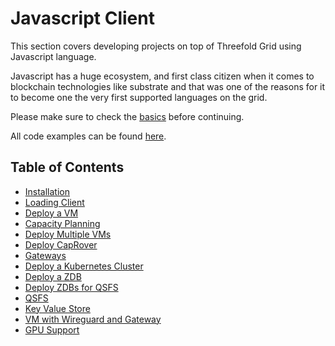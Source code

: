 <h1> Javascript Client </h1>

This section covers developing projects on top of Threefold Grid using Javascript language.

Javascript has a huge ecosystem, and first class citizen when it comes to blockchain technologies like substrate and that was one of the reasons for it to become one the very first supported languages on the grid.

Please make sure to check the [basics](../getstarted/tfgrid3_getstarted.md) before continuing.

All code examples can be found [here](https://github.com/threefoldtech/grid3_client_ts/tree/development/scripts).

<h2> Table of Contents </h2>

- [Installation](../javascript/grid3_javascript_installation.md)
- [Loading Client](../javascript/grid3_javascript_loadclient.md)
- [Deploy a VM](../javascript/grid3_javascript_vm.md)
- [Capacity Planning](../javascript/grid3_javascript_capacity_planning.md)
- [Deploy Multiple VMs](../javascript/grid3_javascript_vms.md)
- [Deploy CapRover](../javascript/grid3_javascript_caprover.md)
- [Gateways](../javascript/grid3_javascript_vm_gateways.md)
- [Deploy a Kubernetes Cluster](../javascript/grid3_javascript_kubernetes.md)
- [Deploy a ZDB](../javascript/grid3_javascript_zdb.md)
- [Deploy ZDBs for QSFS](../javascript/grid3_javascript_qsfs_zdbs.md)
- [QSFS](../javascript/grid3_javascript_qsfs.md)
- [Key Value Store](../javascript/grid3_javascript_kvstore.md)
- [VM with Wireguard and Gateway](../javascript/grid3_wireguard_gateway.md)
- [GPU Support](../javascript/grid3_javascript_gpu_support.md)
